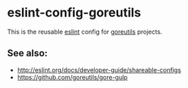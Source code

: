 # eslint-config-goreutils

This is the reusable [eslint](http://eslint.org/) config for [goreutils](https://github.com/goreutils) projects.

## See also:

* http://eslint.org/docs/developer-guide/shareable-configs
* https://github.com/goreutils/gore-gulp
